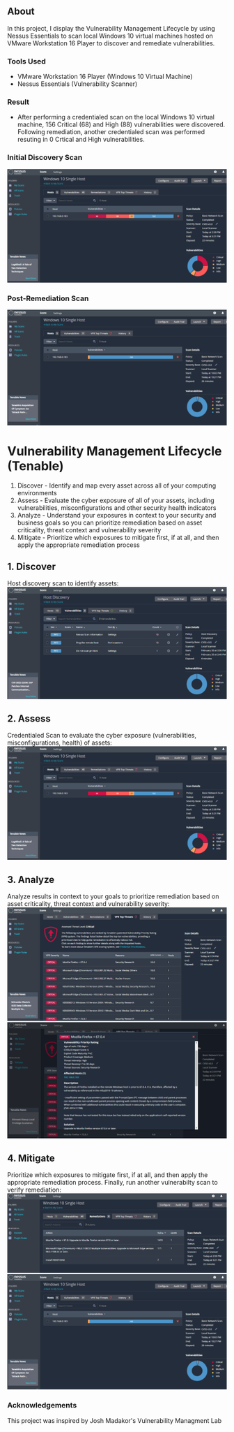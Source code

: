 ## About
In this project, I display the Vulnerability Management Lifecycle by using Nessus Essentials to scan local Windows 10 virtual machines hosted on VMware Workstation 16 Player to discover and remediate vulnerabilities. 

### Tools Used
  - VMware Workstation 16 Player (Windows 10 Virtual Machine)
  - Nessus Essentials (Vulnerability Scanner)

### Result
- After performing a credentialed scan on the local Windows 10 virtual machine, 156 Critical (68) and High (88) vulnerabilities were discovered. Following remediation, another credentialed scan was performed resuting in 0 Crtical and High vulnerabilities.

### Initial Discovery Scan
![Discovery scan](11.png)

### Post-Remediation Scan
![Post-Remediation](17.png)
 
  
# Vulnerability Management Lifecycle (Tenable)
1. Discover - Identify and map every asset across all of your computing environments
2. Assess - Evaluate the cyber exposure of all of your assets, including vulnerabilities, misconfigurations and other security health indicators
3. Analyze - Understand your exposures in context to your security and business goals so you can prioritize remediation based on asset criticality, threat context and vulnerability severity
4. Mitigate - Prioritize which exposures to mitigate first, if at all, and then apply the appropriate remediation process


## 1. Discover
Host discovery scan to identify assets:
![Discover](18.png)
## 2. Assess
Credentialed Scan to evaluate the cyber exposure (vulnerabilities, misconfigurations, health) of assets:
![Assess](11.png)
## 3. Analyze
Analyze results in context to your goals to prioritize remediation based on asset criticality, threat context and vulnerability severity:
![Analyze](15.png)
![Analyze2](16.png)
## 4. Mitigate
Prioritize which exposures to mitigate first, if at all, and then apply the appropriate remediation process. Finally, run another vulnerabilty scan to verify remediation:
![Mitigate](14.png)
![Mitigate](17.png)


### Acknowledgements
This project was inspired by Josh Madakor's Vulnerability Managment Lab 
    
  
